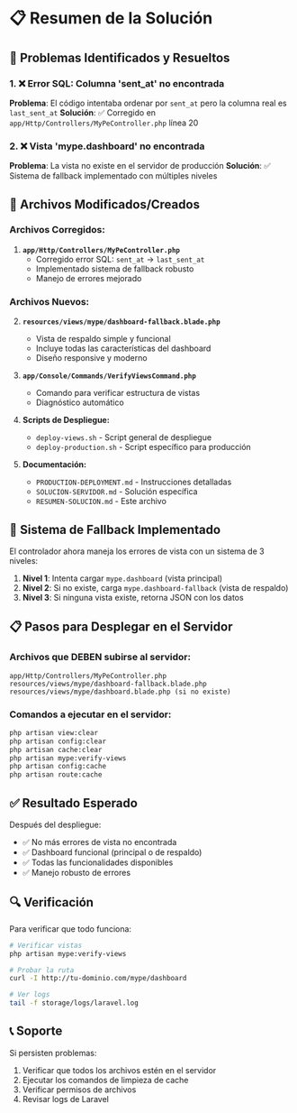 # 📋 Resumen de la Solución

## 🎯 Problemas Identificados y Resueltos

### 1. ❌ Error SQL: Columna 'sent_at' no encontrada
**Problema**: El código intentaba ordenar por `sent_at` pero la columna real es `last_sent_at`
**Solución**: ✅ Corregido en `app/Http/Controllers/MyPeController.php` línea 20

### 2. ❌ Vista 'mype.dashboard' no encontrada
**Problema**: La vista no existe en el servidor de producción
**Solución**: ✅ Sistema de fallback implementado con múltiples niveles

## 🔧 Archivos Modificados/Creados

### Archivos Corregidos:
1. **`app/Http/Controllers/MyPeController.php`**
   - Corregido error SQL: `sent_at` → `last_sent_at`
   - Implementado sistema de fallback robusto
   - Manejo de errores mejorado

### Archivos Nuevos:
2. **`resources/views/mype/dashboard-fallback.blade.php`**
   - Vista de respaldo simple y funcional
   - Incluye todas las características del dashboard
   - Diseño responsive y moderno

3. **`app/Console/Commands/VerifyViewsCommand.php`**
   - Comando para verificar estructura de vistas
   - Diagnóstico automático

4. **Scripts de Despliegue:**
   - `deploy-views.sh` - Script general de despliegue
   - `deploy-production.sh` - Script específico para producción

5. **Documentación:**
   - `PRODUCTION-DEPLOYMENT.md` - Instrucciones detalladas
   - `SOLUCION-SERVIDOR.md` - Solución específica
   - `RESUMEN-SOLUCION.md` - Este archivo

## 🚀 Sistema de Fallback Implementado

El controlador ahora maneja los errores de vista con un sistema de 3 niveles:

1. **Nivel 1**: Intenta cargar `mype.dashboard` (vista principal)
2. **Nivel 2**: Si no existe, carga `mype.dashboard-fallback` (vista de respaldo)
3. **Nivel 3**: Si ninguna vista existe, retorna JSON con los datos

## 📋 Pasos para Desplegar en el Servidor

### Archivos que DEBEN subirse al servidor:
```
app/Http/Controllers/MyPeController.php
resources/views/mype/dashboard-fallback.blade.php
resources/views/mype/dashboard.blade.php (si no existe)
```

### Comandos a ejecutar en el servidor:
```bash
php artisan view:clear
php artisan config:clear
php artisan cache:clear
php artisan mype:verify-views
php artisan config:cache
php artisan route:cache
```

## ✅ Resultado Esperado

Después del despliegue:
- ✅ No más errores de vista no encontrada
- ✅ Dashboard funcional (principal o de respaldo)
- ✅ Todas las funcionalidades disponibles
- ✅ Manejo robusto de errores

## 🔍 Verificación

Para verificar que todo funciona:
```bash
# Verificar vistas
php artisan mype:verify-views

# Probar la ruta
curl -I http://tu-dominio.com/mype/dashboard

# Ver logs
tail -f storage/logs/laravel.log
```

## 📞 Soporte

Si persisten problemas:
1. Verificar que todos los archivos estén en el servidor
2. Ejecutar los comandos de limpieza de cache
3. Verificar permisos de archivos
4. Revisar logs de Laravel
